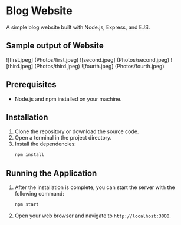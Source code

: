 # Blog Website

A simple blog website built with Node.js, Express, and EJS.

## Sample output of Website

![first.jpeg]
 (Photos/first.jpeg)
![second.jpeg]
 (Photos/second.jpeg)
![third.jpeg]
 (Photos/third.jpeg)
![fourth.jpeg]
 (Photos/fourth.jpeg)

## Prerequisites

- Node.js and npm installed on your machine.

## Installation

1. Clone the repository or download the source code.
2. Open a terminal in the project directory.
3. Install the dependencies:
   ```bash
   npm install
   ```

## Running the Application

1. After the installation is complete, you can start the server with the following command:
   ```bash
   npm start
   ```
2. Open your web browser and navigate to `http://localhost:3000`.
